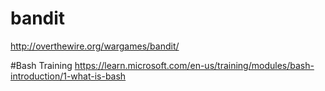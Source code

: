 # bandit
http://overthewire.org/wargames/bandit/

#Bash Training
https://learn.microsoft.com/en-us/training/modules/bash-introduction/1-what-is-bash
